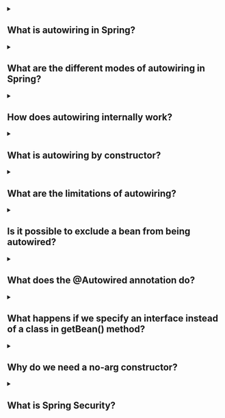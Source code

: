 <details><summary>

## What is autowiring in Spring?
</summary>
In Spring, autowiring is a feature that allows automatic dependency injection. It enables the framework to automatically wire (or connect) collaborating beans based on their types. By using autowiring, developers can avoid explicit configuration of dependencies and let Spring handle the wiring process behind the scenes.
</details>
<details><summary>

## What are the different modes of autowiring in Spring?
</summary>
In Spring, there are several modes of autowiring that determine how dependencies are resolved and injected. The different modes of autowiring are:

**1. No Autowiring (autowire="no"):** This is the default mode where no autowiring occurs. Dependencies need to be explicitly configured using XML or annotations.

**2. By Name (autowire="byName"):** Autowiring is done by matching the dependency name with a bean name in the container. The names must be the same for successful autowiring.

**3. By Type (autowire="byType"):** Autowiring is done by matching the dependency type with a bean type in the container. If there is a single bean of the required type, it will be autowired. If there are multiple beans of the same type, an exception will be thrown.

**4. Constructor (autowire="constructor"):** Autowiring is done by matching constructor arguments with the beans available in the container. Spring tries to find a constructor with matching argument types, and if found, it autowires the dependencies.

**5. By Annotation (@Autowired, @Inject, @Resource):** Autowiring is done based on annotations placed on fields, methods, or constructors. These annotations indicate the dependencies to be injected, and Spring resolves and injects them accordingly.

Each autowiring mode has its advantages and considerations, and the appropriate mode should be chosen based on the specific requirements of the application.
</details>
<details><summary>

## How does autowiring internally work?
</summary>
Internally, autowiring in Spring works through a process called Dependency Injection (DI). When autowiring is enabled for a bean, Spring container examines the dependencies of that bean and tries to fulfill them automatically.

Here is a simplified overview of how autowiring works internally in Spring:

**1. Scanning for Beans:** Spring scans the application context or configuration files to identify beans that are candidates for autowiring. This is usually done during the application startup or when the container is refreshed.

**2. Dependency Resolution:** For each bean with autowiring enabled, Spring analyzes its dependencies (fields, methods, or constructor parameters) to determine how they should be resolved.

**3. Dependency Matching:** Spring matches the dependencies of the bean with the available beans in the container based on the autowiring mode. It may use the type, name, or annotations to find suitable beans.

**4. Dependency Injection:** Once a suitable bean is found, Spring injects it into the dependent bean. This can be done using reflection, where the appropriate field, method, or constructor is accessed and the dependency is set.

**5. Lifecycle Management:** After all dependencies are resolved and injected, Spring manages the lifecycle of the beans. It initializes the beans if necessary, applies any configured post-processors, and manages their destruction when the application context is closed.

It's important to note that autowiring relies on the configuration of beans and their dependencies. The container must have sufficient information to determine how to wire the beans together. This information can be provided through XML configuration, Java-based configuration, or annotations such as **@Autowired**.

Overall, autowiring simplifies the configuration and wiring process by reducing the need for explicit bean wiring, leading to more concise and maintainable code.
</details>
<details><summary>

## What is autowiring by constructor?
</summary>
Autowiring by constructor is a mode of autowiring in Spring where dependencies are resolved and injected through the constructor of a class. It allows Spring to automatically identify the appropriate constructor for dependency injection based on the types of the constructor arguments.

In this mode, you annotate the constructor of a class with **@Autowired** or specify **autowire="constructor"** in XML configuration. When the bean is created, Spring analyzes the constructor arguments and tries to find matching beans in the container based on their types. If a suitable bean is found, it is automatically injected into the constructor parameter.

Autowiring by constructor offers a few advantages:

- It promotes the principle of constructor injection, which is considered a best practice for dependency injection.
- It ensures that the required dependencies are explicitly declared as constructor arguments, making them more visible and reducing ambiguity.
- It helps in creating immutable and thread-safe objects, as dependencies can be set once during construction and not modified afterwards.

However, it's worth noting that autowiring by constructor requires the dependencies to be available as beans in the container. If multiple beans of the same type are present, Spring will raise an exception unless additional qualifiers or annotations are used to disambiguate the injection.
</details>
<details><summary>

## What are the limitations of autowiring?
</summary>
While autowiring in Spring offers convenience and flexibility, there are some limitations to consider:

**1. Ambiguity:** Autowiring can become ambiguous when multiple beans of the same type are present in the container. In such cases, Spring may not be able to determine which bean to inject, leading to an exception. Additional qualifiers or annotations can be used to resolve the ambiguity.

**2. Limited Control:** Autowiring reduces explicit configuration, but it also reduces control over the wiring process. If fine-grained control is required, explicit configuration using XML or annotations may be more suitable.

**3. Complexity and Readability:** Autowiring can make the codebase less readable and harder to understand, especially when multiple dependencies are being resolved automatically. Explicitly configuring dependencies can make the code more self-explanatory.

**4. Tight Coupling:** Autowiring can introduce tight coupling between classes, as dependencies are resolved automatically based on types. This can make the codebase more difficult to maintain and test.

**5. Runtime Errors:** Since autowiring is resolved at runtime, errors related to missing or incompatible dependencies may only be discovered during runtime. This can lead to potential runtime errors and make it harder to catch them during development.

**6. Limited Support for Non-Bean Dependencies:** Autowiring is primarily designed for resolving and injecting Spring-managed beans. It may not be suitable for resolving non-bean dependencies or dependencies that are managed outside of the Spring container.

It's important to consider these limitations and evaluate the trade-offs before deciding to use autowiring in Spring. Depending on the complexity and specific requirements of the application, explicit configuration or a combination of autowiring and explicit wiring may be more appropriate.
</details>
<details><summary>

## Is it possible to exclude a bean from being autowired?
</summary>
Yes, it is possible to exclude a bean from being autowired in Spring. There are a couple of approaches to achieve this:

### 1. Using @Autowired with required attribute:
By default, when you use @Autowired annotation without specifying the required attribute, the dependency is considered as required and must be autowired. However, you can set the required attribute to false to indicate that the dependency is optional. In this case, if the dependency cannot be resolved, Spring will simply leave it as null without raising an exception.

Example:
```
@Autowired(required = false)
private SomeBean someBean;
```
### 2. Using @Qualifier:
The @Qualifier annotation can be used in combination with @Autowired to specify the specific bean to be autowired when multiple beans of the same type are available in the container. By specifying the desired bean's qualifier value, you can exclude other beans from being autowired.

Example:
```
@Autowired
@Qualifier("desiredBean")
private SomeBean someBean;
```
### 3. Explicitly configuring dependencies:
Instead of relying on autowiring, you can explicitly configure the dependencies of a bean using XML configuration or annotations. This approach gives you full control over which dependencies are injected and allows you to exclude specific beans from being autowired.

Example (XML configuration):
```
<bean id="myBean" class="com.example.MyBean">
  <property name="someBean" ref="specificBean" />
</bean>
```
Example (Java configuration with @Bean):
```
@Bean
public MyBean myBean() {
  MyBean myBean = new MyBean();
  myBean.setSomeBean(specificBean());
  return myBean;
}
```
By using these approaches, you can exclude a specific bean from being autowired or provide more fine-grained control over the autowiring process in Spring.
</details>
<details><summary>

## What does the @Autowired annotation do?
</summary>

The **@Autowired** annotation in Spring is used to mark a dependency for automatic dependency injection. It allows Spring to automatically wire (or inject) the appropriate bean into the annotated field, method, or constructor.

Here's what the @Autowired annotation does:

### 1. Dependency Injection:
When **@Autowired** is used, Spring looks for a matching bean of the required type in the container and injects it into the annotated element. The dependency is resolved at runtime, and the appropriate bean instance is provided.

### 2. Type-Based Injection:
By default, **@Autowired** performs type-based injection, meaning Spring looks for a bean of the same type as the dependency. If multiple beans of the same type exist, an exception is raised, unless additional qualifiers or annotations are used to disambiguate the injection.

### 3. Flexible Placement:
The **@Autowired** annotation can be placed on different elements, including fields, setter methods, constructors, and even method parameters. It allows flexibility in choosing where the dependency should be injected.

### 4. Optional Dependency:
By default, **@Autowired** assumes that the dependency is required and expects a matching bean to be available. However, you can make the dependency optional by setting the required attribute to false, allowing the injection to be skipped if a suitable bean is not found.

### 5. Integration with Qualifiers:
**@Autowired** can be used in conjunction with the **@Qualifier** annotation to specify the desired bean when multiple beans of the same type exist in the container. The **@Qualifier** annotation helps to disambiguate the injection by providing the bean's qualifier value.

Overall, the **@Autowired** annotation simplifies the process of dependency injection in Spring by allowing automatic wiring of dependencies. It reduces the need for explicit configuration and enables a more concise and readable codebase.
</details>
<details><summary>

## What happens if we specify an interface instead of a class in getBean() method?
</summary>

In the context of Java programming, the **getBean()** method is typically associated with dependency injection frameworks like Spring. It is commonly used to retrieve an instance of a class from the framework's container based on the specified class or interface.

When you specify an interface instead of a class in the **getBean()** method, the framework will attempt to find a bean that implements that interface and return an instance of that bean. This allows for greater flexibility and loose coupling in your code.

Here's what happens when you specify an interface in the **getBean()** method:

- **Bean Lookup:** The framework scans its container for a bean that implements the specified interface.

- **Bean Resolution:** If a single bean implementing the interface is found, the framework returns an instance of that bean.

- **Ambiguity Handling:** If multiple beans implement the specified interface, the framework may throw an exception or provide additional mechanisms to resolve the ambiguity. This could involve using qualifiers, annotations, or other configuration options to specify the desired bean.

- **No Bean Found:** If no bean implementing the specified interface is found, the framework may throw an exception or return a null reference, depending on its configuration.

By using interfaces, you promote the use of abstraction and allow for the interchangeability of different implementations. This facilitates easier testing, modular design, and promotes the principles of object-oriented programming, such as encapsulation and polymorphism.
</details>
<details><summary>

## Why do we need a no-arg constructor?
</summary>
A no-arg constructor (a constructor without any arguments) is often needed for various reasons, including:

**1. Object Initialization:** A no-arg constructor allows for the initialization of an object with default values. It ensures that an object can be created and properly initialized even when no specific arguments are provided.

**2. Serialization and Deserialization:** Many serialization frameworks and libraries require a no-arg constructor in order to create objects during the deserialization process. The absence of a no-arg constructor can result in errors or data loss when serializing or deserializing objects.

**3. Reflection and Instantiation:** Some frameworks and libraries use reflection to dynamically create instances of classes. In such cases, a no-arg constructor is necessary because the reflection mechanism typically relies on being able to create an instance of a class without passing any arguments.

**4. Framework and Dependency Injection:** Certain frameworks and dependency injection containers rely on the no-arg constructor to create and manage instances of classes. They instantiate objects through reflection and populate them with dependencies, often through setter or field injection. A no-arg constructor is essential for these frameworks to create instances of classes and inject the required dependencies.

Overall, a no-arg constructor provides a default way to create an object, supports serialization and deserialization, enables reflection-based instantiation, and facilitates integration with various frameworks and libraries that rely on constructor invocation without arguments.
</details>
<details><summary>

## What is Spring Security?
</summary>
Spring Security is a powerful framework that provides authentication, authorization, and other security features for Java applications. It is built on top of the Spring Framework and offers comprehensive security services to ensure the protection of web and enterprise applications.

In short, Spring Security:

### 1. Authentication:
It handles user authentication by providing mechanisms for login, logout, and user session management. It supports various authentication methods such as username/password authentication, token-based authentication, and integration with external identity providers.

### 2. Authorization:
Spring Security enables fine-grained access control by defining access rules and permissions. It allows you to secure different parts of your application based on roles, authorities, or custom expressions, ensuring that only authorized users can access specific resources or perform certain actions.

### 3. Security Filters:
It integrates with the Servlet API to intercept and filter requests and responses, enabling the enforcement of security measures at various levels. Spring Security intercepts requests and applies security checks based on the configuration you define.

### 4. Integration with Other Technologies:
Spring Security seamlessly integrates with other components of the Spring ecosystem, such as Spring MVC, Spring Boot, and Spring Data. It provides easy configuration options and simplifies the integration of security features into Spring-based applications.

### 5. Extensibility:
Spring Security is highly customizable and extensible. It allows you to plug in custom authentication providers, implement custom authorization logic, and integrate with external authentication systems. You can also leverage its extensive set of built-in features and extensions to meet your specific security requirements.

By using Spring Security, developers can focus on application logic while delegating the complex security aspects to the framework. It provides a robust foundation for securing applications against common security threats and offers flexibility to adapt to various security requirements.
</details>